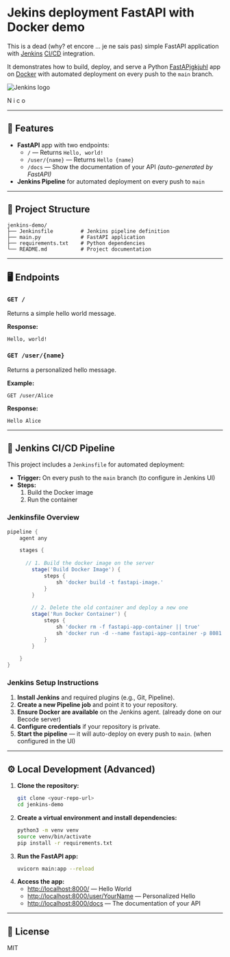 # Jekins deployment FastAPI with Docker demo

This is a dead (why? et encore ... je ne sais pas) simple FastAPI application with [Jenkins](https://www.jenkins.io/) [CI/CD](https://github.com/resources/articles/devops/ci-cd) integration. 

It demonstrates how to build, deploy, and serve a Python [FastAPjgkjuhI](https://fastapi.tiangolo.com/) app on [Docker](https://www.docker.com/) with automated deployment on every push to the `main` branch.

![Jenkins logo](https://upload.wikimedia.org/wikipedia/commons/e/e3/Jenkins_logo_with_title.svg)

N
i
c
o

---

## 🚀 Features
- **FastAPI** app with two endpoints:
  - `/` — Returns `Hello, world!`
  - `/user/{name}` — Returns `Hello {name}`
  - `/docs` — Show the documentation of your API *(auto-generated by FastAPI)*
- **Jenkins Pipeline** for automated deployment on every push to `main`

---

## 📂 Project Structure
```
jenkins-demo/
├── Jenkinsfile         # Jenkins pipeline definition
├── main.py             # FastAPI application
├── requirements.txt    # Python dependencies
└── README.md           # Project documentation
```

---

## 🖥️ Endpoints

### `GET /`
Returns a simple hello world message.

**Response:**
```
Hello, world!
```

### `GET /user/{name}`
Returns a personalized hello message.

**Example:**
```
GET /user/Alice
```
**Response:**
```
Hello Alice
```

---
## 🤖 Jenkins CI/CD Pipeline

This project includes a `Jenkinsfile` for automated deployment:

- **Trigger:** On every push to the `main` branch (to configure in Jenkins UI)
- **Steps:**
  1. Build the Docker image
  2. Run the container

### Jenkinsfile Overview
```groovy
pipeline {
    agent any

    stages {
      
      // 1. Build the docker image on the server
        stage('Build Docker Image') {
            steps {
                sh 'docker build -t fastapi-image.'
            }
        }
        
        // 2. Delete the old container and deploy a new one
        stage('Run Docker Container') {
            steps {
                sh 'docker rm -f fastapi-app-container || true'
                sh 'docker run -d --name fastapi-app-container -p 8081:8081 fastapi-image'
            }
        }
    
    }
}
```

### Jenkins Setup Instructions
1. **Install Jenkins** and required plugins (e.g., Git, Pipeline).
2. **Create a new Pipeline job** and point it to your repository.
3. **Ensure Docker are available** on the Jenkins agent. (already done on our Becode server)
4. **Configure credentials** if your repository is private.
5. **Start the pipeline** — it will auto-deploy on every push to `main`. (when configured in the UI)

---

## ⚙️ Local Development (Advanced)

1. **Clone the repository:**
   ```bash
   git clone <your-repo-url>
   cd jenkins-demo
   ```
2. **Create a virtual environment and install dependencies:**
   ```bash
   python3 -m venv venv
   source venv/bin/activate
   pip install -r requirements.txt
   ```
3. **Run the FastAPI app:**
   ```bash
   uvicorn main:app --reload
   ```
4. **Access the app:**
   - [http://localhost:8000/](http://localhost:8000/) — Hello World
   - [http://localhost:8000/user/YourName](http://localhost:8000/user/YourName) — Personalized Hello
   - [http://localhost:8000/docs](http://localhost:8000/docs) — The documentation of your API

---

## 📄 License
MIT 

